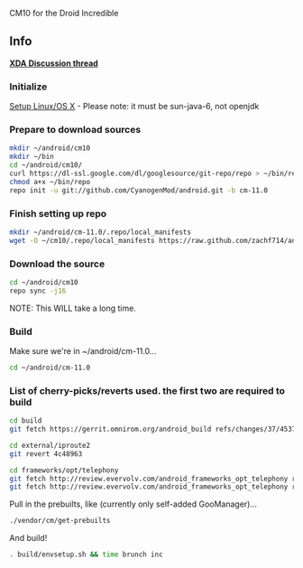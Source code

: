 CM10 for the Droid Incredible

## Info
[**XDA Discussion thread**](http://forum.xda-developers.com/showthread.php?t=1882918)

### Initialize
[Setup Linux/OS X](http://source.android.com/source/initializing.html) - Please note: it must be sun-java-6, not openjdk

### Prepare to download sources
```bash
mkdir ~/android/cm10
mkdir ~/bin
cd ~/android/cm10/
curl https://dl-ssl.google.com/dl/googlesource/git-repo/repo > ~/bin/repo
chmod a+x ~/bin/repo
repo init -u git://github.com/CyanogenMod/android.git -b cm-11.0
```

### Finish setting up repo
```bash
mkdir ~/android/cm-11.0/.repo/local_manifests
wget -O ~/cm10/.repo/local_manifests https://raw.github.com/zachf714/android_device_htc_inc/cm-11.0/Manifest/local_manifest.xml
```

### Download the source
```bash
cd ~/android/cm10
repo sync -j16
```
NOTE: This WILL take a long time.

### Build
Make sure we're in ~/android/cm-11.0...
```bash
cd ~/android/cm-11.0
```

### List of cherry-picks/reverts used. the first two are required to build
```bash
cd build
git fetch https://gerrit.omnirom.org/android_build refs/changes/37/4537/2 && git cherry-pick FETCH_HEAD

cd external/iproute2
git revert 4c48963

cd frameworks/opt/telephony
git fetch http://review.evervolv.com/android_frameworks_opt_telephony refs/changes/58/9758/1 && git cherry-pick FETCH_HEAD
git fetch http://review.evervolv.com/android_frameworks_opt_telephony refs/changes/59/9759/1 && git cherry-pick FETCH_HEAD

```

Pull in the prebuilts, like (currently only self-added GooManager)...
```bash
./vendor/cm/get-prebuilts
```

And build!
```bash
. build/envsetup.sh && time brunch inc
```
